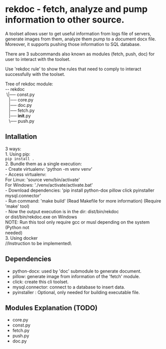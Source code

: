 # rekdoc - fetch, analyze and pump information to other source.
A toolset allows user to get useful information from logs file of servers,
generate images from them, analyze them pump to a document docx file. Moreover, it supports
pushing those information to SQL database.

There are 3 subcommands also known as modules (fetch, push, doc) for user to interact with the toolset.

Use 'rekdoc rule' to show the rules that need to comply to interact successfully with the toolset.

Tree of rekdoc module:\
-- rekdoc\
 \\|── const.py\
   |── core.py\
   |── doc.py\
   |── fetch.py\
   |── __init__.py\
   \\── push.py

## Intallation
3 ways:\
    1. Using pip:\
        `pip install .`\
    2. Bundle them as a single execution:\
        - Create virtualenv: 'python -m venv venv'\
        - Access virtualenv:\
                For Linux: 'source venv/bin/activate'\
                For Windows: './venv/activate/activate.bat'\
        - Download dependencies: 'pip install python-dox pillow click pyinstaller mysql.connector'\
        - Run command: 'make build' (Read Makefile for more information) (Require 'make' tool)\
        - Now the output execution is in the dir: dist/bin/rekdoc\
                                                or dist/bin/rekdoc.exe on Windows\
        NOTE: Run this tool only require gcc or musl depending on the system (Python not\
        needed)\
    3. Using docker\
        //Instruction to be implemented\

## Dependencies
- python-docx: used by 'doc' submodule to generate document.
- pillow: generate image from information of the 'fetch' module.
- click: create this cli toolset.
- mysql.connector: connect to a database to insert data.
- pyinstaller : Optional, only needed for building executable file.

## Modules Explanation (TODO)
- core.py
- const.py
- fetch.py
- push.py
- doc.py

